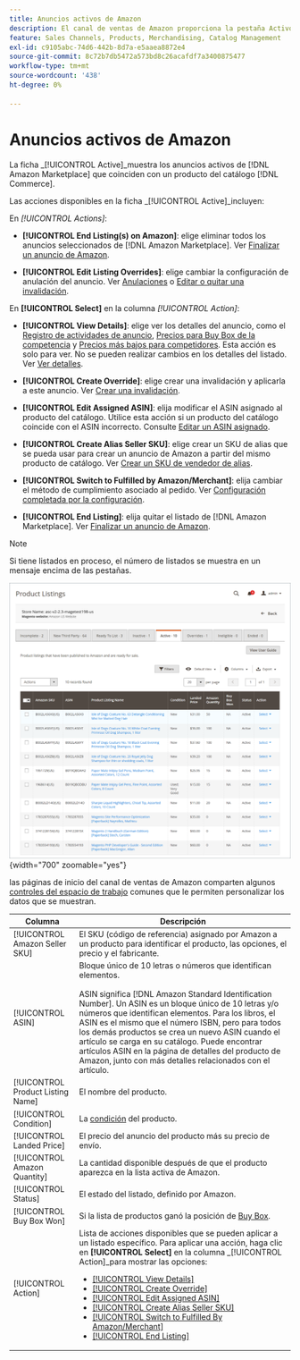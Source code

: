 ```yaml
---
title: Anuncios activos de Amazon
description: El canal de ventas de Amazon proporciona la pestaña Activo para supervisar las listas de Amazon activas que coinciden con un producto del catálogo de Adobe Commerce.
feature: Sales Channels, Products, Merchandising, Catalog Management
exl-id: c9105abc-74d6-442b-8d7a-e5aaea8872e4
source-git-commit: 8c72b7db5472a573bd8c26acafdf7a3400875477
workflow-type: tm+mt
source-wordcount: '438'
ht-degree: 0%

---
```


# Anuncios activos de Amazon

La ficha _[!UICONTROL Active]_muestra los anuncios activos de [!DNL Amazon Marketplace] que coinciden con un producto del catálogo [!DNL Commerce].

Las acciones disponibles en la ficha _[!UICONTROL Active]_incluyen:

En _[!UICONTROL Actions]_:

- **[!UICONTROL End Listing(s) on Amazon]**: elige eliminar todos los anuncios seleccionados de [!DNL Amazon Marketplace]. Ver [Finalizar un anuncio de Amazon](./end-listings-manually.md).

- **[!UICONTROL Edit Listing Overrides]**: elige cambiar la configuración de anulación del anuncio. Ver [Anulaciones](./overrides.md) o [Editar o quitar una invalidación](./creating-editing-overrides.md#edit-override-single-listing).

En **[!UICONTROL Select]** en la columna _[!UICONTROL Action]_:

- **[!UICONTROL View Details]**: elige ver los detalles del anuncio, como el [Registro de actividades de anuncio](./product-listing-details.md#listing-activity-log), [Precios para Buy Box de la competencia](./product-listing-details.md#buy-box-competitor-pricing) y [Precios más bajos para competidores](./product-listing-details.md#lowest-competitor-pricing). Esta acción es solo para ver. No se pueden realizar cambios en los detalles del listado. Ver [Ver detalles](./product-listing-details.md).

- **[!UICONTROL Create Override]**: elige crear una invalidación y aplicarla a este anuncio. Ver [Crear una invalidación](./creating-editing-overrides.md).

- **[!UICONTROL Edit Assigned ASIN]**: elija modificar el ASIN asignado al producto del catálogo. Utilice esta acción si un producto del catálogo coincide con el ASIN incorrecto. Consulte [Editar un ASIN asignado](./edit-assigned-asin.md).

- **[!UICONTROL Create Alias Seller SKU]**: elige crear un SKU de alias que se pueda usar para crear un anuncio de Amazon a partir del mismo producto de catálogo. Ver [Crear un SKU de vendedor de alias](./create-alias-seller-sku.md).

- **[!UICONTROL Switch to Fulfilled by Amazon/Merchant]**: elija cambiar el método de cumplimiento asociado al pedido. Ver [Configuración completada por la configuración](./fulfilled-by.md#configure-fulfilled-by-settings).

- **[!UICONTROL End Listing]**: elija quitar el listado de [!DNL Amazon Marketplace]. Ver [Finalizar un anuncio de Amazon](./end-listings-manually.md).

>[!NOTE]
>
>Si tiene listados en proceso, el número de listados se muestra en un mensaje encima de las pestañas.

![Anuncios activos](assets/amazon-active-listings.png){width="700" zoomable="yes"}

las páginas de inicio del canal de ventas de Amazon comparten algunos [controles del espacio de trabajo](./workspace-controls.md) comunes que le permiten personalizar los datos que se muestran.

| Columna | Descripción |
|-----------------------------------|-------------------------------------------------------------------------------------------------------------------------------------------------------------------------------------------------------------------------------------------------------------------------------------------------------------------------------------------------------------------------------------------------------------------------------------------------------------------------------------------------------------------------------------------------------------------------------------------------------------------------------------------------------------------------------------|
| [!UICONTROL Amazon Seller SKU] | El SKU (código de referencia) asignado por Amazon a un producto para identificar el producto, las opciones, el precio y el fabricante. |
| [!UICONTROL ASIN] | Bloque único de 10 letras o números que identifican elementos. <br><br>ASIN significa [!DNL Amazon Standard Identification Number]. Un ASIN es un bloque único de 10 letras y/o números que identifican elementos. Para los libros, el ASIN es el mismo que el número ISBN, pero para todos los demás productos se crea un nuevo ASIN cuando el artículo se carga en su catálogo. Puede encontrar artículos ASIN en la página de detalles del producto de Amazon, junto con más detalles relacionados con el artículo. |
| [!UICONTROL Product Listing Name] | El nombre del producto. |
| [!UICONTROL Condition] | La [condición](./product-listing-condition.md) del producto. |
| [!UICONTROL Landed Price] | El precio del anuncio del producto más su precio de envío. |
| [!UICONTROL Amazon Quantity] | La cantidad disponible después de que el producto aparezca en la lista activa de Amazon. |
| [!UICONTROL Status] | El estado del listado, definido por Amazon. |
| [!UICONTROL Buy Box Won] | Si la lista de productos ganó la posición de [Buy Box](./buy-box-competitor-pricing.md). |
| [!UICONTROL Action] | Lista de acciones disponibles que se pueden aplicar a un listado específico. Para aplicar una acción, haga clic en **[!UICONTROL Select]** en la columna _[!UICONTROL Action]_para mostrar las opciones:<ul><li>[[!UICONTROL View Details]](./product-listing-details.md)</li><li>[[!UICONTROL Create Override]](./creating-editing-overrides.md)</li><li>[[!UICONTROL Edit Assigned ASIN]](./edit-assigned-asin.md)</li><li>[[!UICONTROL Create Alias Seller SKU]](./create-alias-seller-sku.md#region-specific)</li><li>[[!UICONTROL Switch to Fulfilled By Amazon/Merchant]](./fulfilled-by.md#configure-fulfilled-by-settings)</li><li>[[!UICONTROL End Listing]](./end-listings-manually.md)</li></ul> |

